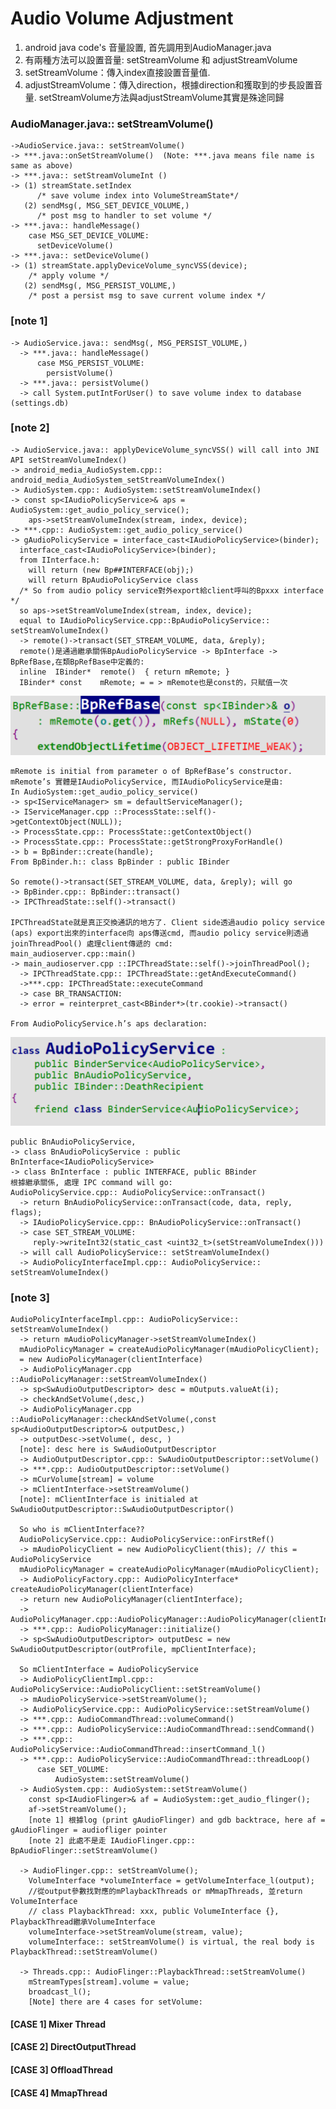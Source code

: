 # Audio Volume Adjustment

1.  android java code's 音量設置, 首先調用到AudioManager.java
2.  有兩種方法可以設置音量: setStreamVolume 和 adjustStreamVolume
3.  setStreamVolume：傳入index直接設置音量值.
4.  adjustStreamVolume：傳入direction，根據direction和獲取到的步長設置音量. setStreamVolume方法與adjustStreamVolume其實是殊途同歸

### AudioManager.java:: setStreamVolume()
    ->AudioService.java:: setStreamVolume()
    -> ***.java::onSetStreamVolume()  (Note: ***.java means file name is same as above)
    -> ***.java:: setStreamVolumeInt ()
    -> (1) streamState.setIndex 
          /* save volume index into VolumeStreamState*/
       (2) sendMsg(, MSG_SET_DEVICE_VOLUME,)
          /* post msg to handler to set volume */
    -> ***.java:: handleMessage()
        case MSG_SET_DEVICE_VOLUME:
          setDeviceVolume()
    -> ***.java:: setDeviceVolume()
    -> (1) streamState.applyDeviceVolume_syncVSS(device);
        /* apply volume */
       (2) sendMsg(, MSG_PERSIST_VOLUME,)
        /* post a persist msg to save current volume index */

### [note 1]
    -> AudioService.java:: sendMsg(, MSG_PERSIST_VOLUME,)
      -> ***.java:: handleMessage()
          case MSG_PERSIST_VOLUME:
            persistVolume()
      -> ***.java:: persistVolume()
      -> call System.putIntForUser() to save volume index to database (settings.db)
### [note 2]
    -> AudioService.java:: applyDeviceVolume_syncVSS() will call into JNI API setStreamVolumeIndex()
    -> android_media_AudioSystem.cpp:: android_media_AudioSystem_setStreamVolumeIndex()
    -> AudioSystem.cpp:: AudioSystem::setStreamVolumeIndex()
    -> const sp<IAudioPolicyService>& aps = AudioSystem::get_audio_policy_service();
        aps->setStreamVolumeIndex(stream, index, device);
    -> ***.cpp:: AudioSystem::get_audio_policy_service()
    -> gAudioPolicyService = interface_cast<IAudioPolicyService>(binder);
      interface_cast<IAudioPolicyService>(binder);
      from IInterface.h: 
        will return (new Bp##INTERFACE(obj);)
        will return BpAudioPolicyService class
      /* So from audio policy service對外export給client呼叫的Bpxxx interface */
      so aps->setStreamVolumeIndex(stream, index, device);
      equal to IAudioPolicyService.cpp::BpAudioPolicyService:: setStreamVolumeIndex()
      -> remote()->transact(SET_STREAM_VOLUME, data, &reply);
      remote()是通過繼承關係BpAudioPolicyService -> BpInterface -> BpRefBase,在類BpRefBase中定義的:
      inline  IBinder*  remote()  { return mRemote; }
      IBinder* const    mRemote; = = > mRemote也是const的，只賦值一次
  
  ![3-2-1](/audio/res/3-2-1.png)
  
    mRemote is initial from parameter o of BpRefBase’s constructor.
    mRemote’s 實體是IAudioPolicyService, 而IAudioPolicyService是由:
    In AudioSystem::get_audio_policy_service()
    -> sp<IServiceManager> sm = defaultServiceManager();
    -> IServiceManager.cpp ::ProcessState::self()->getContextObject(NULL));
    -> ProcessState.cpp:: ProcessState::getContextObject()
    -> ProcessState.cpp:: ProcessState::getStrongProxyForHandle()
    -> b = BpBinder::create(handle);
    From BpBinder.h:: class BpBinder : public IBinder
    
    So remote()->transact(SET_STREAM_VOLUME, data, &reply); will go 
    -> BpBinder.cpp:: BpBinder::transact()
    -> IPCThreadState::self()->transact()
    
    IPCThreadState就是真正交換通訊的地方了. Client side透過audio policy service (aps) export出來的interface向 aps傳送cmd, 而audio policy service則透過joinThreadPool() 處理client傳遞的 cmd:
    main_audioserver.cpp::main()
    -> main_audioserver.cpp ::IPCThreadState::self()->joinThreadPool();
      -> IPCThreadState.cpp:: IPCThreadState::getAndExecuteCommand()
      ->***.cpp: IPCThreadState::executeCommand
      -> case BR_TRANSACTION:
      -> error = reinterpret_cast<BBinder*>(tr.cookie)->transact()

    From AudioPolicyService.h’s aps declaration:
    
  ![3-2-2](/audio/res/3-2-2.png)
  
    public BnAudioPolicyService,
    -> class BnAudioPolicyService : public BnInterface<IAudioPolicyService>
    -> class BnInterface : public INTERFACE, public BBinder
    根據繼承關係, 處理 IPC command will go:
    AudioPolicyService.cpp:: AudioPolicyService::onTransact()
      -> return BnAudioPolicyService::onTransact(code, data, reply, flags);
      -> IAudioPolicyService.cpp:: BnAudioPolicyService::onTransact()
      -> case SET_STREAM_VOLUME:
         reply->writeInt32(static_cast <uint32_t>(setStreamVolumeIndex()))
      -> will call AudioPolicyService:: setStreamVolumeIndex()
      -> AudioPolicyInterfaceImpl.cpp:: AudioPolicyService:: setStreamVolumeIndex()
      
### [note 3]
    AudioPolicyInterfaceImpl.cpp:: AudioPolicyService:: setStreamVolumeIndex()
      -> return mAudioPolicyManager->setStreamVolumeIndex()
      mAudioPolicyManager = createAudioPolicyManager(mAudioPolicyClient); 
      = new AudioPolicyManager(clientInterface)
      -> AudioPolicyManager.cpp ::AudioPolicyManager::setStreamVolumeIndex()
      -> sp<SwAudioOutputDescriptor> desc = mOutputs.valueAt(i);
      -> checkAndSetVolume(,desc,)
      -> AudioPolicyManager.cpp ::AudioPolicyManager::checkAndSetVolume(,const sp<AudioOutputDescriptor>& outputDesc,)
      -> outputDesc->setVolume(, desc, )
      [note]: desc here is SwAudioOutputDescriptor
      -> AudioOutputDescriptor.cpp:: SwAudioOutputDescriptor::setVolume()
      -> ***.cpp:: AudioOutputDescriptor::setVolume()
      -> mCurVolume[stream] = volume
      -> mClientInterface->setStreamVolume()
      [note]: mClientInterface is initialed at SwAudioOutputDescriptor::SwAudioOutputDescriptor()
      
      So who is mClientInterface??
      AudioPolicyService.cpp:: AudioPolicyService::onFirstRef()
      -> mAudioPolicyClient = new AudioPolicyClient(this); // this = AudioPolicyService
      mAudioPolicyManager = createAudioPolicyManager(mAudioPolicyClient);
      -> AudioPolicyFactory.cpp:: AudioPolicyInterface* createAudioPolicyManager(clientInterface)
      -> return new AudioPolicyManager(clientInterface);
      -> AudioPolicyManager.cpp::AudioPolicyManager::AudioPolicyManager(clientInterface)
      -> ***.cpp:: AudioPolicyManager::initialize()
      -> sp<SwAudioOutputDescriptor> outputDesc = new SwAudioOutputDescriptor(outProfile, mpClientInterface);
      
      So mClientInterface = AudioPolicyService
      -> AudioPolicyClientImpl.cpp:: AudioPolicyService::AudioPolicyClient::setStreamVolume()
      -> mAudioPolicyService->setStreamVolume();
      -> AudioPolicyService.cpp:: AudioPolicyService::setStreamVolume()
      -> ***.cpp:: AudioCommandThread::volumeCommand()
      -> ***.cpp:: AudioPolicyService::AudioCommandThread::sendCommand()
      -> ***.cpp:: AudioPolicyService::AudioCommandThread::insertCommand_l()
      -> ***.cpp:: AudioPolicyService::AudioCommandThread::threadLoop()
          case SET_VOLUME:
              AudioSystem::setStreamVolume()
      -> AudioSystem.cpp:: AudioSystem::setStreamVolume()
        const sp<IAudioFlinger>& af = AudioSystem::get_audio_flinger();
        af->setStreamVolume();
        [note 1] 根據log (print gAudioFlinger) and gdb backtrace, here af = gAudioFlinger = audiofliger pointer
        [note 2] 此處不是走 IAudioFlinger.cpp:: BpAudioFlinger::setStreamVolume()
      
      -> AudioFlinger.cpp:: setStreamVolume();
        VolumeInterface *volumeInterface = getVolumeInterface_l(output);
        //從output參數找對應的mPlaybackThreads or mMmapThreads, 並return VolumeInterface
        // class PlaybackThread: xxx, public VolumeInterface {}, PlaybackThread繼承VolumeInterface
        volumeInterface->setStreamVolume(stream, value);
        volumeInterface:: setStreamVolume() is virtual, the real body is PlaybackThread::setStreamVolume()
      
      -> Threads.cpp:: AudioFlinger::PlaybackThread::setStreamVolume()
        mStreamTypes[stream].volume = value;
        broadcast_l();
        [Note] there are 4 cases for setVolume:

#### [CASE 1] Mixer Thread
#### [CASE 2] DirectOutputThread
#### [CASE 3] OffloadThread
#### [CASE 4] MmapThread
